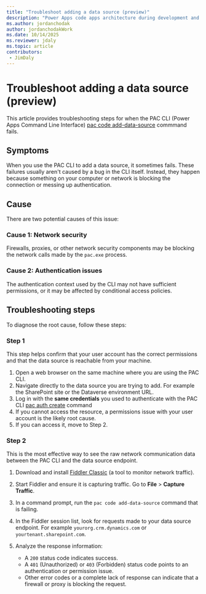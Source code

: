 ```yaml
---
title: "Troubleshoot adding a data source (preview)"
description: "Power Apps code apps architecture during development and runtime"
ms.author: jordanchodak
author: jordanchodakWork
ms.date: 10/14/2025
ms.reviewer: jdaly
ms.topic: article
contributors:
 - JimDaly
---
```

# Troubleshoot adding a data source (preview)

This article provides troubleshooting steps for when the PAC CLI (Power Apps Command Line Interface)  [pac code add-data-source](/power-platform/developer/cli/reference/code#pac-code-add-data-source) commmand fails.

## Symptoms

When you use the PAC CLI to add a data source, it sometimes fails. These failures usually aren't caused by a bug in the CLI itself. Instead, they happen because something on your computer or network is blocking the connection or messing up authentication.

## Cause

There are two potential causes of this issue:

### Cause 1: Network security

Firewalls, proxies, or other network security components may be blocking the network calls made by the `pac.exe` process.

### Cause 2: Authentication issues

The authentication context used by the CLI may not have sufficient permissions, or it may be affected by conditional access policies.

## Troubleshooting steps

To diagnose the root cause, follow these steps:

### Step 1

This step helps confirm that your user account has the correct permissions and that the data source is reachable from your machine.

1. Open a web browser on the same machine where you are using the PAC CLI.
1. Navigate directly to the data source you are trying to add. For example the SharePoint site or the Dataverse environment URL.
1. Log in with the **same credentials** you used to authenticate with the PAC CLI [pac auth create](/power-platform/developer/cli/reference/auth#pac-auth-create) command
1. If you cannot access the resource, a permissions issue with your user account is the likely root cause.
1. If you can access it, move to Step 2.

### Step 2

This is the most effective way to see the raw network communication data between the PAC CLI and the data source endpoint.

1. Download and install [Fiddler Classic](https://www.telerik.com/fiddler/fiddler-classic) (a tool to monitor network traffic).
1. Start Fiddler and ensure it is capturing traffic. Go to **File** > **Capture Traffic**.
1. In a command prompt, run the `pac code add-data-source` command that is failing.
1. In the Fiddler session list, look for requests made to your data source endpoint. For example `yourorg.crm.dynamics.com` or `yourtenant.sharepoint.com`.
1. Analyze the response information:

    - A `200` status code indicates success.
    - A `401` (Unauthorized) or `403` (Forbidden) status code points to an authentication or permission issue.
    - Other error codes or a complete lack of response can indicate that a firewall or proxy is blocking the request.
